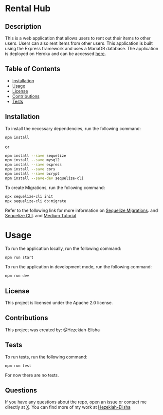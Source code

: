 # Rental Hub
## Description
This is a web application that allows users to rent out their items to other users. Users can also rent items from other users. This application is built using the Express framework and uses a MariaDB database. The application is deployed on Heroku and can be accessed [here](https://rental-hub.herokuapp.com/).

## Table of Contents

* [Installation](#installation)
* [Usage](#usage)
* [License](#license)
* [Contributions](#contributions)
* [Tests](#tests)

## Installation
To install the necessary dependencies, run the following command:
```bash
npm install
```
or
```bash
npm install --save sequelize
npm install --save mysql2
npm install --save express
npm install --save cors
npm install --save bcrypt
npm install --save-dev sequelize-cli
```

To create Migrations, run the following command:
```bash
npx sequelize-cli init
npx sequelize-cli db:migrate
```
Refer to the following link for more information on [Sequelize Migrations](https://sequelize.org/master/manual/migrations.html). and [Sequelize CLI](https://sequelize.org/master/manual/migrations.html). and [Medium Tutorial](https://medium.com/@jazimabbas/navigating-database-migrations-with-confidence-a-step-by-step-guide-using-sequelize-85bbdb7fc97a)

# Usage
To run the application locally, run the following command:
```bash
npm run start
```
To run the application in development mode, run the following command:
```bash
npm run dev
```

## License
This project is licensed under the Apache 2.0 license.

## Contributions
This project was created by:
@Hezekiah-Elisha

## Tests
To run tests, run the following command:
```bash
npm run test
```
For now there are no tests.

## Questions
If you have any questions about the repo, open an issue or contact me directly at [X](twitter.com/Hezekiah-Elisha). You can find more of my work at [Hezekiah-Elisha](https://github.com/Hezekiah-Elisha/)